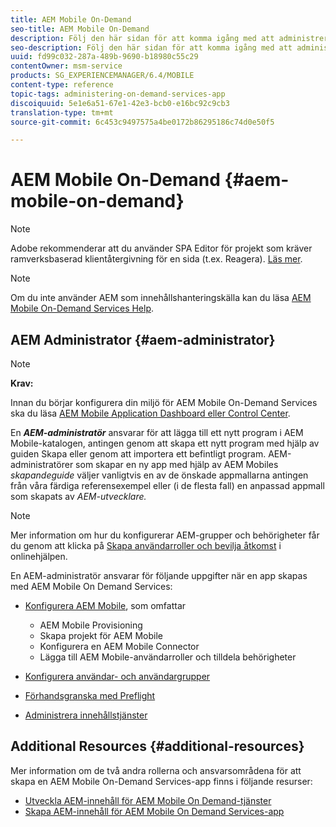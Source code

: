 ```yaml
---
title: AEM Mobile On-Demand
seo-title: AEM Mobile On-Demand
description: Följ den här sidan för att komma igång med att administrera AEM-mobilappen On-Demand-tjänster. Den ger en översikt över rollerna och ansvarsområdena för en AEM-administratör för On-Demand-tjänster.
seo-description: Följ den här sidan för att komma igång med att administrera AEM-mobilappen On-Demand-tjänster. Den ger en översikt över rollerna och ansvarsområdena för en AEM-administratör för On-Demand-tjänster.
uuid: fd99c032-287a-489b-9690-b18980c55c29
contentOwner: msm-service
products: SG_EXPERIENCEMANAGER/6.4/MOBILE
content-type: reference
topic-tags: administering-on-demand-services-app
discoiquuid: 5e1e6a51-67e1-42e3-bcb0-e16bc92c9cb3
translation-type: tm+mt
source-git-commit: 6c453c9497575a4be0172b86295186c74d0e50f5

---
```



# AEM Mobile On-Demand {#aem-mobile-on-demand}

>[!NOTE]
>
>Adobe rekommenderar att du använder SPA Editor för projekt som kräver ramverksbaserad klientåtergivning för en sida (t.ex. Reagera). [Läs mer](/help/sites-developing/spa-overview.md).

>[!NOTE]
>
>Om du inte använder AEM som innehållshanteringskälla kan du läsa [AEM Mobile On-Demand Services Help](https://helpx.adobe.com/digital-publishing-solution/topics.html).

## AEM Administrator {#aem-administrator}

>[!NOTE]
>
>**Krav:**
>
>Innan du börjar konfigurera din miljö för AEM Mobile On-Demand Services ska du läsa [AEM Mobile Application Dashboard eller Control Center](/help/mobile/mobile-apps-ondemand-application-dashboard.md).

En ***AEM-administratör*** ansvarar för att lägga till ett nytt program i AEM Mobile-katalogen, antingen genom att skapa ett nytt program med hjälp av guiden Skapa eller genom att importera ett befintligt program. AEM-administratörer som skapar en ny app med hjälp av AEM Mobiles *skapandeguide* väljer vanligtvis en av de önskade appmallarna antingen från våra färdiga referensexempel eller (i de flesta fall) en anpassad appmall som skapats av *AEM-utvecklare.*

>[!NOTE]
>
>Mer information om hur du konfigurerar AEM-grupper och behörigheter får du genom att klicka på [Skapa användarroller och bevilja åtkomst](https://helpx.adobe.com/digital-publishing-solution/help/account-admin-dps.html) i onlinehjälpen.

En AEM-administratör ansvarar för följande uppgifter när en app skapas med AEM Mobile On Demand Services:

* [Konfigurera AEM Mobile](/help/mobile/aem-mobile-setup.md), som omfattar

   * AEM Mobile Provisioning
   * Skapa projekt för AEM Mobile
   * Konfigurera en AEM Mobile Connector
   * Lägga till AEM Mobile-användarroller och tilldela behörigheter

* [Konfigurera användar- och användargrupper](/help/mobile/aem-mobile-configure-users.md)
* [Förhandsgranska med Preflight](/help/mobile/aem-mobile-manage-ondemand-services.md)
* [Administrera innehållstjänster](/help/mobile/developing-content-services.md)

## Additional Resources {#additional-resources}

Mer information om de två andra rollerna och ansvarsområdena för att skapa en AEM Mobile On-Demand Services-app finns i följande resurser:

* [Utveckla AEM-innehåll för AEM Mobile On Demand-tjänster](/help/mobile/aem-mobile-on-demand.md)
* [Skapa AEM-innehåll för AEM Mobile On Demand Services-app](/help/mobile/mobile-apps-ondemand.md)
